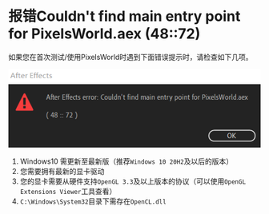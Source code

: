 # 报错Couldn't find main entry point for PixelsWorld.aex (48::72)

如果您在首次测试/使用PixelsWorld时遇到下面错误提示时，请检查如下几项。

![Err Info](entrypointerr.png)

1. Windows10 需更新至最新版（推荐`Windows 10 20H2`及以后的版本）
2. 您需要拥有最新的显卡驱动
3. 您的显卡需要从硬件支持`OpenGL 3.3`及以上版本的协议（可以使用`OpenGL Extensions Viewer`工具查看）
4. `C:\Windows\System32`目录下需存在`OpenCL.dll`

